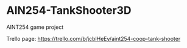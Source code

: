 # AIN254-TankShooter3D
 AINT254 game project

Trello page:
https://trello.com/b/jcblHeEy/aint254-coop-tank-shooter
